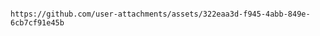

                                                                https://github.com/user-attachments/assets/322eaa3d-f945-4abb-849e-6cb7cf91e45b

